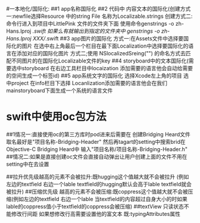 #一本地化/国际化: 
##1 app名称国际化 
##2 代码中 内容文本的国际化(创建方式一:newfile选择Resource 中的string File 名称为Localizable.strings   创建方式二:命令行进入到项目中LittlePink 文件的文件夹下面 使用命令genstrings -o zh-Hans.lproj *.swift    如果么有就输出到指定的文件夹中 genstrings -o zh-Hans.lproj  XXX/*.swift 
##3 app图片的国际化 方式一:在Assets文件中选择要国际化的图片 在选中右上角最后一个栏目在最下面Localization中选择要国际化的语言在添加对应的国际化图片 方式二;使用 NSlocalizedSreing("") 的命名方式去匹配不同图片的在国际化Localizable文件的key
##4 storyboard中的文本国际化(需要选中storyboard 在右边工具栏目中locaization 添加需要的语言他会自动给需要的空间生成一个标签id)
##5 app系统文字的国际化 选择Xcode左上角的项目 选中project 在info栏目下选择 Locanlization添加需要的语言他会在我们mainstoryboard下面生成一个系统的语言文件

# swift中使用oc包方法
##1情况一:直接使用oc的第三方库时pod进来后需要在 创建Bridging Heard文件取名最好是"项目名称-Bridging-Header" 然后再tagart的setting中搜索brid在Objective-C Bridging Heard中 输入"项目名称/项目名称-Bridging-Header.h"
##情况二:如果是直接创建oc文件会直接自动弹出让用户创建上面的文件不用在setting中在去设置

##拉升优先级越高的元素不会被拉升:既hugging这个值越大就不会被拉升 (例如左边的textfield 右边一个lable textfield的hugging默认会高于lable textfield就会被拉升)
##压缩优先级 越高的元素不会被压缩:既coppress这个值越大就不会被压缩(例如左边的textfield 右边一个lable 当textfield的内容超过自身大小的时如果lable的coppress值小于textfield的coppress会被压缩)
##textView 只读状态不能修改行间距 如果想修改行高需要设置他的富文本 既:typingAttributes属性

